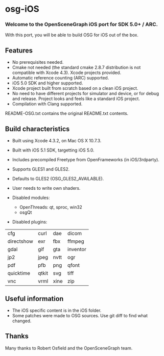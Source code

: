 osg-iOS
=======

### Welcome to the OpenSceneGraph iOS port for SDK 5.0+ / ARC. ###

With this port, you will be able to build OSG for iOS out of the box.

Features
--------

* No prerequisites needed.
* Cmake not needed (the standard cmake 2.8.7 distribution is not
  compatible with Xcode 4.3). Xcode projects provided.
* Automatic reference counting (ARC) supported.
* iOS 5.0 SDK and higher supported.
* Xcode project built from scratch based on a clean iOS project.
* No need to have different projects for simulator and device, or
  for debug and release. Project looks and feels like a standard
  iOS project.
* Compilation with Clang supported.

README-OSG.txt contains the original README.txt contents.

Build characteristics
---------------------

* Built using Xcode 4.3.2, on Mac OS X 10.7.3.
* Built with iOS 5.1 SDK, targetting iOS 5.0.
* Includes precompiled Freetype from OpenFrameworks (in iOS/3rdparty).
* Supports GLES1 and GLES2.
* Defaults to GLES2 (OSG_GLES2_AVAILABLE).
* User needs to write own shaders.

* Disabled modules:
    * OpenThreads: qt, sproc, win32
    * osgQt
    
* Disabled plugins:

<table><tr>
<td>  cfg      </td>
<td>  curl     </td>
<td>  dae      </td>
<td>  dicom    </td></tr><tr>
<td>  directshow </td>
<td>  exr      </td>
<td>  fbx      </td>
<td>  ffmpeg   </td></tr><tr>
<td>  gdal     </td>
<td>  gif      </td>
<td>  gta      </td>
<td>  inventor </td></tr><tr>
<td>  jp2      </td>
<td>  jpeg     </td>
<td>  nvtt     </td>
<td>  ogr      </td></tr><tr>
<td>  pdf      </td>
<td>  pfb      </td>
<td>  png      </td>
<td>  qfont    </td></tr><tr>
<td>  quicktime </td>
<td>  qtkit    </td>
<td>  svg      </td>
<td>  tiff     </td></tr><tr>
<td>  vnc      </td>
<td>  vrml     </td>
<td>  xine     </td>
<td>  zip      </td></tr>
</table>

Useful information
------------------

* The iOS specific content is in the iOS folder.
* Some patches were made to OSG sources. Use git diff to find what changed.

Thanks
------

Many thanks to Robert Osfield and the OpenSceneGraph team.

